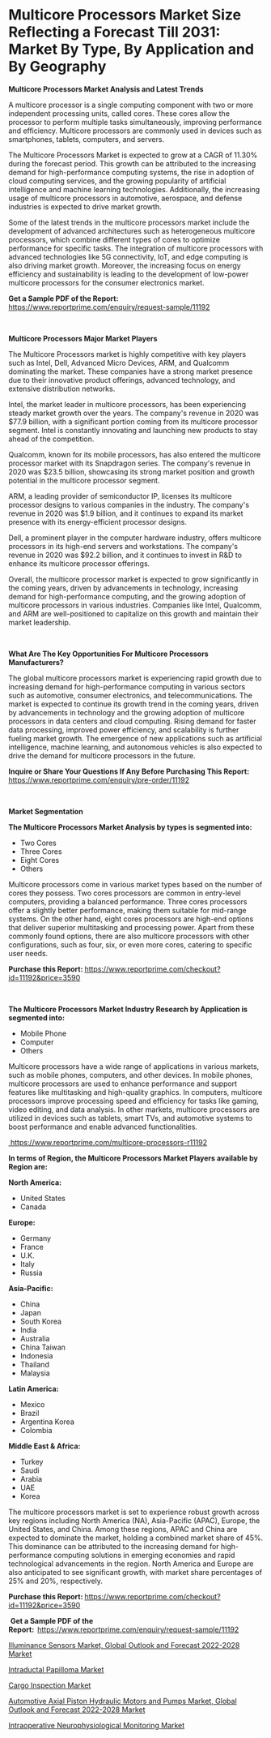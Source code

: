 <p><h1>Multicore Processors Market Size Reflecting a Forecast Till 2031: Market By Type, By Application and By Geography</h1></p><p><strong>Multicore Processors Market Analysis and Latest Trends</strong></p>
<p><p>A multicore processor is a single computing component with two or more independent processing units, called cores. These cores allow the processor to perform multiple tasks simultaneously, improving performance and efficiency. Multicore processors are commonly used in devices such as smartphones, tablets, computers, and servers.</p><p>The Multicore Processors Market is expected to grow at a CAGR of 11.30% during the forecast period. This growth can be attributed to the increasing demand for high-performance computing systems, the rise in adoption of cloud computing services, and the growing popularity of artificial intelligence and machine learning technologies. Additionally, the increasing usage of multicore processors in automotive, aerospace, and defense industries is expected to drive market growth.</p><p>Some of the latest trends in the multicore processors market include the development of advanced architectures such as heterogeneous multicore processors, which combine different types of cores to optimize performance for specific tasks. The integration of multicore processors with advanced technologies like 5G connectivity, IoT, and edge computing is also driving market growth. Moreover, the increasing focus on energy efficiency and sustainability is leading to the development of low-power multicore processors for the consumer electronics market.</p></p>
<p><strong>Get a Sample PDF of the Report:&nbsp;</strong> <a href="https://www.reportprime.com/enquiry/request-sample/11192">https://www.reportprime.com/enquiry/request-sample/11192</a></p>
<p>&nbsp;</p>
<p><strong>Multicore Processors Major Market Players</strong></p>
<p><p>The Multicore Processors market is highly competitive with key players such as Intel, Dell, Advanced Micro Devices, ARM, and Qualcomm dominating the market. These companies have a strong market presence due to their innovative product offerings, advanced technology, and extensive distribution networks.</p><p>Intel, the market leader in multicore processors, has been experiencing steady market growth over the years. The company's revenue in 2020 was $77.9 billion, with a significant portion coming from its multicore processor segment. Intel is constantly innovating and launching new products to stay ahead of the competition.</p><p>Qualcomm, known for its mobile processors, has also entered the multicore processor market with its Snapdragon series. The company's revenue in 2020 was $23.5 billion, showcasing its strong market position and growth potential in the multicore processor segment.</p><p>ARM, a leading provider of semiconductor IP, licenses its multicore processor designs to various companies in the industry. The company's revenue in 2020 was $1.9 billion, and it continues to expand its market presence with its energy-efficient processor designs.</p><p>Dell, a prominent player in the computer hardware industry, offers multicore processors in its high-end servers and workstations. The company's revenue in 2020 was $92.2 billion, and it continues to invest in R&D to enhance its multicore processor offerings.</p><p>Overall, the multicore processor market is expected to grow significantly in the coming years, driven by advancements in technology, increasing demand for high-performance computing, and the growing adoption of multicore processors in various industries. Companies like Intel, Qualcomm, and ARM are well-positioned to capitalize on this growth and maintain their market leadership.</p></p>
<p>&nbsp;</p>
<p><strong>What Are The Key Opportunities For Multicore Processors Manufacturers?</strong></p>
<p><p>The global multicore processors market is experiencing rapid growth due to increasing demand for high-performance computing in various sectors such as automotive, consumer electronics, and telecommunications. The market is expected to continue its growth trend in the coming years, driven by advancements in technology and the growing adoption of multicore processors in data centers and cloud computing. Rising demand for faster data processing, improved power efficiency, and scalability is further fueling market growth. The emergence of new applications such as artificial intelligence, machine learning, and autonomous vehicles is also expected to drive the demand for multicore processors in the future.</p></p>
<p><strong>Inquire or Share Your Questions If Any Before Purchasing This Report:</strong> <a href="https://www.reportprime.com/enquiry/pre-order/11192">https://www.reportprime.com/enquiry/pre-order/11192</a></p>
<p>&nbsp;</p>
<p><strong>Market Segmentation</strong></p>
<p><strong>The Multicore Processors Market Analysis by types is segmented into:</strong></p>
<p><ul><li>Two Cores</li><li>Three Cores</li><li>Eight Cores</li><li>Others</li></ul></p>
<p><p>Multicore processors come in various market types based on the number of cores they possess. Two cores processors are common in entry-level computers, providing a balanced performance. Three cores processors offer a slightly better performance, making them suitable for mid-range systems. On the other hand, eight cores processors are high-end options that deliver superior multitasking and processing power. Apart from these commonly found options, there are also multicore processors with other configurations, such as four, six, or even more cores, catering to specific user needs.</p></p>
<p><strong>Purchase this Report:&nbsp;</strong><a href="https://www.reportprime.com/checkout?id=11192&price=3590">https://www.reportprime.com/checkout?id=11192&price=3590</a></p>
<p>&nbsp;</p>
<p><strong>The Multicore Processors Market Industry Research by Application is segmented into:</strong></p>
<p><ul><li>Mobile Phone</li><li>Computer</li><li>Others</li></ul></p>
<p><p>Multicore processors have a wide range of applications in various markets, such as mobile phones, computers, and other devices. In mobile phones, multicore processors are used to enhance performance and support features like multitasking and high-quality graphics. In computers, multicore processors improve processing speed and efficiency for tasks like gaming, video editing, and data analysis. In other markets, multicore processors are utilized in devices such as tablets, smart TVs, and automotive systems to boost performance and enable advanced functionalities.</p></p>
<p><a href="https://www.reportprime.com/multicore-processors-r11192">&nbsp;https://www.reportprime.com/multicore-processors-r11192</a></p>
<p><strong>In terms of Region, the Multicore Processors Market Players available by Region are:</strong></p>
<p>
    <p> <strong> North America: </strong>
        <ul>
            <li>United States</li>
            <li>Canada</li>
        </ul>
        </p> 
    <p> <strong> Europe: </strong>
        <ul>
            <li>Germany</li>
            <li>France</li>
            <li>U.K.</li>
            <li>Italy</li>
            <li>Russia</li>
        </ul>
        </p> 
    <p> <strong> Asia-Pacific: </strong>
        <ul>
            <li>China</li>
            <li>Japan</li>
            <li>South Korea</li>
            <li>India</li>
            <li>Australia</li>
            <li>China Taiwan</li>
            <li>Indonesia</li>
            <li>Thailand</li>
            <li>Malaysia</li>
        </ul>
        </p> 
    <p> <strong> Latin America: </strong>
        <ul>
            <li>Mexico</li>
            <li>Brazil</li>
            <li>Argentina Korea</li>
            <li>Colombia</li>
        </ul>
        </p> 
    <p> <strong> Middle East & Africa: </strong>
        <ul>
            <li>Turkey</li>
            <li>Saudi</li>
            <li>Arabia</li>
            <li>UAE</li>
            <li>Korea</li>
        </ul>
    </p>
    </p>
<p><p>The multicore processors market is set to experience robust growth across key regions including North America (NA), Asia-Pacific (APAC), Europe, the United States, and China. Among these regions, APAC and China are expected to dominate the market, holding a combined market share of 45%. This dominance can be attributed to the increasing demand for high-performance computing solutions in emerging economies and rapid technological advancements in the region. North America and Europe are also anticipated to see significant growth, with market share percentages of 25% and 20%, respectively.</p></p>
<p><strong>Purchase this Report: </strong><a href="https://www.reportprime.com/checkout?id=11192&price=3590">https://www.reportprime.com/checkout?id=11192&price=3590</a></p>
<p>&nbsp;<strong>Get a Sample PDF of the Report:&nbsp;&nbsp;</strong><a href="https://www.reportprime.com/enquiry/request-sample/11192">https://www.reportprime.com/enquiry/request-sample/11192</a></p>
<p><strong></strong></p>
<p><p><a href="https://issuu.com/reportprime-2/docs/illuminance-sensors-market-global-o_eb29dbc439b898">Illuminance Sensors Market, Global Outlook and Forecast 2022-2028 Market</a></p><p><a href="https://github.com/sardarp081/Market-Research-Report-List-2/blob/main/intraductal-papilloma-market.md">Intraductal Papilloma Market</a></p><p><a href="https://github.com/dmmanir420/Market-Research-Report-List-2/blob/main/cargo-inspection-market.md">Cargo Inspection Market</a></p><p><a href="https://issuu.com/reportprime-2/docs/automotive-axial-piston-hydraulic-m_616b18439e0a45">Automotive Axial Piston Hydraulic Motors and Pumps Market, Global Outlook and Forecast 2022-2028 Market</a></p><p><a href="https://github.com/gcimaudf65/Market-Research-Report-List-2/blob/main/intraoperative-neurophysiological-monitoring-market.md">Intraoperative Neurophysiological Monitoring Market</a></p></p>